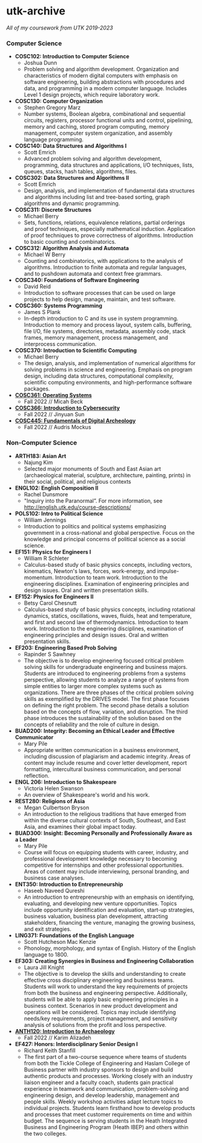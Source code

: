 # utk-archive
<i>All of my coursework from UTK 2019-2023</i>

### Computer Science
* **COSC102: Introduction to Computer Science** 
    * Joshua Dunn
    * Problem solving and algorithm development. Organization and characteristics of modern digital computers with emphasis on software engineering, building abstractions with procedures and data, and programming in a modern computer language. Includes Level 1 design projects, which require laboratory work. 
* **COSC130: Computer Organization**
    * Stephen Gregory Marz 
    * Number systems, Boolean algebra, combinational and sequential circuits, registers, processor functional units and control, pipelining, memory and caching, stored program computing, memory management, computer system organization, and assembly language programming.
* **COSC140: Data Structures and Algorithms I**
    * Scott Emrich
    * Advanced problem solving and algorithm development, programming, data structures and applications, I/O techniques, lists, queues, stacks, hash tables, algorithms, files.
* **COSC302: Data Structures and Algorithms II**
    * Scott Emrich
    * Design, analysis, and implementation of fundamental data structures and algorithms including list and tree-based sorting, graph algorithms and dynamic programming.
* **COSC311: Discrete Structures**
    * Michael Berry
    * Sets, functions, relations, equivalence relations, partial orderings and proof techniques, especially mathematical induction. Application of proof techniques to prove correctness of algorithms. Introduction to basic counting and combinatorics.
* **COSC312: Algorithm Analysis and Automata**
    * Michael W Berry
    * Counting and combinatorics, with applications to the analysis of algorithms. Introduction to finite automata and regular languages, and to pushdown automata and context free grammars.
* **COSC340: Foundations of Software Engineering**
    * David Reid
    * Introduction to software processes that can be used on large projects to help design, manage, maintain, and test software.
* **COSC360: Systems Programming**
    * James S Plank
    * In-depth introduction to C and its use in system programming. Introduction to memory and process layout, system calls, buffering, file I/O, file systems, directories, metadata, assembly code, stack frames, memory management, process management, and interprocess communication.
* **COSC370: Introduction to Scientific Computing**
    * Michael Berry
    * The design, analysis, and implementation of numerical algorithms for solving problems in science and engineering. Emphasis on program design, including data structures, computational complexity, scientific computing environments, and high-performance software packages.
* [**COSC361: Operating Systems**]()
    * Fall 2022 // Micah Beck
* [**COSC366: Introduction to Cybersecurity**](/COSC366)
    * Fall 2022 // Jinyuan Sun
* [**COSC445: Fundamentals of Digital Archeology**](/COSC445)
    * Fall 2022 // Audris Mockus

### Non-Computer Science
* **ARTH183: Asian Art**
    * Najung Kim
    * Selected major monuments of South and East Asian art (archaeological material, sculpture, architecture, painting, prints) in their social, political, and religious contexts
* **ENGL102: English Composition II**
    * Rachel Dunsmore
    * "Inquiry into the Paranormal”. For more information, see http://english.utk.edu/course-descriptions/
* **POLS102: Intro to Political Science**
    * William Jennings
    * Introduction to politics and political systems emphasizing government in a cross-national and global perspective. Focus on the knowledge and principal concerns of political science as a social science.
* **EF151: Physics for Engineers I**
    * William R Schleter
    * Calculus-based study of basic physics concepts, including vectors, kinematics, Newton's laws, forces, work-energy, and impulse-momentum. Introduction to team work. Introduction to the engineering disciplines. Examination of engineering principles and design issues. Oral and written presentation skills.
* **EF152: Physics for Engineers II**
    * Betsy Carol Chesnutt
    * Calculus-based study of basic physics concepts, including rotational dynamics, statics, oscillations, waves, fluids, heat and temperature, and first and second law of thermodynamics. Introduction to team work. Introduction to the engineering disciplines, examination of engineering principles and design issues. Oral and written presentation skills.
* **EF203: Engineering Based Prob Solving**
    * Rapinder S Sawhney
    * The objective is to develop engineering focused critical problem solving skills for undergraduate engineering and business majors. Students are introduced to engineering problems from a systems perspective, allowing students to analyze a range of systems from simple entities to larger more complex systems such as organizations. There are three phases of the critical problem solving skills as exemplified by the DRIVES model. The first phase focuses on defining the right problem. The second phase details a solution based on the concepts of flow, variation, and disruption. The third phase introduces the sustainability of the solution based on the concepts of reliability and the role of culture in design.
* **BUAD200: Integrity: Becoming an Ethical Leader and Effective Communicator**
    * Mary Pile
    * Appropriate written communication in a business environment, including discussion of plagiarism and academic integrity. Areas of content may include resume and cover letter development, report formatting, intercultural business communication, and personal reflection.
* **ENGL 206: Introduction to Shakespeare**
    * Victoria Helen Swanson
    * An overview of Shakespeare's world and his work.
* **REST280: Religions of Asia**
    * Megan Culbertson Bryson
    * An introduction to the religious traditions that have emerged from within the diverse cultural contexts of South, Southeast, and East Asia, and examines their global impact today.
* **BUAD300: Insight: Becoming Personally and Professionally Aware as a Leader**
    * Mary Pile
    * Course will focus on equipping students with career, industry, and professional development knowledge necessary to becoming competitive for internships and other professional opportunities. Areas of content may include interviewing, personal branding, and business case analyses.
* **ENT350: Introduction to Entrepreneurship**
    * Haseeb Naveed Qureshi
    * An introduction to entrepreneurship with an emphasis on identifying, evaluating, and developing new venture opportunities. Topics include opportunity identification and evaluation, start-up strategies, business valuation, business plan development, attracting stakeholders, financing the venture, managing the growing business, and exit strategies.
* **LING371: Foundations of the English Language**
    * Scott Hutcheson Mac Kenzie
    * Phonology, morphology, and syntax of English. History of the English language to 1800.
* **EF303: Creating Synergies in Business and Engineering Collaboration**
    * Laura Jill Knight
    * The objective is to develop the skills and understanding to create effective cross disciplinary engineering and business teams. Students will work to understand the key requirements of projects from both the business and engineering perspective. Additionally, students will be able to apply basic engineering principles in a business context. Scenarios in new product development and operations will be considered. Topics may include identifying needs/key requirements, project management, and sensitivity analysis of solutions from the profit and loss perspective.
* [**ANTH120: Introduction to Archaeology**](/noncosci-courses/ANTH120/)
    * Fall 2022 // Karim Alizadeh
* **EF427: Honors: Interdisciplinary Senior Design I**
    * Richard Keith Stanfill
    * The first part of a two-course sequence where teams of students from both the Tickle College of Engineering and Haslam College of Business partner with industry sponsors to design and build authentic products and processes. Working closely with an industry liaison engineer and a faculty coach, students gain practical experience in teamwork and communication, problem-solving and engineering design, and develop leadership, management and people skills. Weekly workshop activities adapt lecture topics to individual projects. Students learn firsthand how to develop products and processes that meet customer requirements on time and within budget. The sequence is serving students in the Heath Integrated Business and Engineering Program (Heath IBEP) and others within the two colleges. 
